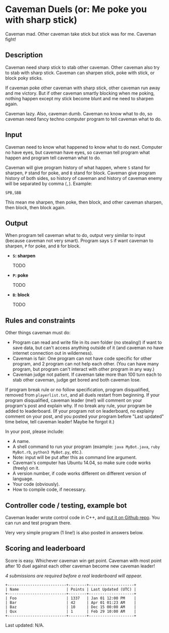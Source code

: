 # Caveman Duels (or: Me poke you with sharp stick)

Caveman mad. Other caveman take stick but stick was for me. Caveman fight!

## Description

Caveman need sharp stick to stab other caveman. Other caveman also try to stab with sharp stick. Caveman can sharpen stick, poke with stick, or block poky sticks.

If caveman poke other caveman with sharp stick, other caveman run away and me victory. But if other caveman smartly blocking when me poking, nothing happen except my stick become blunt and me need to sharpen again.

Caveman lazy. Also, caveman dumb. Caveman no know what to do, so caveman need fancy techno computer program to tell caveman what to do.

## Input

Caveman need to know what happened to know what to do next. Computer no have eyes, but caveman have eyes, so caveman tell program what happen and program tell caveman what to do.

Caveman will give program history of what happen, where `S` stand for sharpen, `P` stand for poke, and `B` stand for block. Caveman give program history of both sides, so history of caveman and history of caveman enemy will be separated by comma (`,`). Example:

    SPB,SBB
    
This mean me sharpen, then poke, then block, and other caveman sharpen, then block, then block again.

## Output

When program tell caveman what to do, output very similar to input (because caveman not very smart). Program says `S` if want caveman to sharpen, `P` for poke, and `B` for block.

- **`S`: sharpen**

    TODO
    
- **`P`: poke**

    TODO
    
- **`B`: block**

    TODO
    
## Rules and constraints

Other things caveman must do:

- Program can read and write file in its *own* folder (no stealing!) if want to save data, but can't access anything outside of it (and caveman no have internet connection out in wilderness).
- Caveman is fair: One program can not have code specific for other program, and 2 program can not help each other. (You can have many program, but program can't interact with other program in any way.)
- Caveman judge not patient. If caveman take more than 100 turn each to stab other caveman, judge get bored and both caveman lose.

If program break rule or no follow specification, program disqualified, removed from `playerlist.txt`, and all duels restart from beginning. If your program disqualified, caveman leader (me!) will comment on your program's post and explain why. If no break any rule, your program be added to leaderboard. (If your program not on leaderboard, no explainy comment on your post, and you posted your program before "Last updated" time below, tell caveman leader! Maybe he forgot it.)

In your post, please include:

- A name.
- A shell command to run your program (example: `java MyBot.java`, `ruby MyBot.rb`, `python3 MyBot.py`, etc.).
 - Note: input will be put after this as command line argument.
 - Caveman's computer has Ubuntu 14.04, so make sure code works (freely) on it.
- A version number, if code works different on different version of language.
- Your code (obviously).
- How to compile code, if necessary.

## Controller code / testing, example bot

Caveman leader wrote control code in C++, and [put it on Github repo](https://github.com/KeyboardFire/caveman-duels). You can run and test program there.

Very very simple program (1 line!) is also posted in answers below.

## Scoring and leaderboard

Score is easy. Whichever caveman win get point. Caveman with most point after 10 duel against each other caveman become new caveman leader! 

*4 submissions are required before a real leaderboard will appear.*

    +--------------------------+--------+--------------------+
    | Name                     | Points | Last Updated (UTC) |
    +--------------------------+--------+--------------------+
    | Foo                      | 1337   | Jan 01 12:00 PM    |
    | Bar                      | 42     | Apr 01 01:23 AM    |
    | Baz                      | 10     | Dec 15 00:00 AM    |
    | Qux                      | 1      | Feb 29 10:00 AM    |
    +--------------------------+--------+--------------------+
    
Last updated: N/A.
